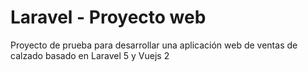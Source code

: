 # Laravel - Proyecto web
Proyecto de prueba para desarrollar una aplicación web de ventas de calzado basado en Laravel 5 y Vuejs 2
